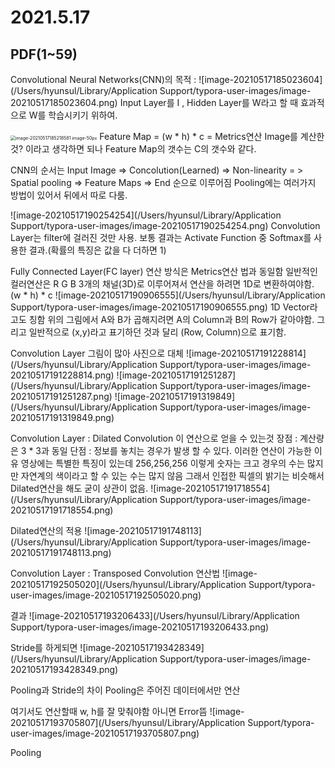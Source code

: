 # 2021.5.17

## PDF(1~59) 

Convolutional Neural Networks(CNN)의 목적 : 
![image-20210517185023604](/Users/hyunsul/Library/Application Support/typora-user-images/image-20210517185023604.png)
Input Layer를 I , Hidden Layer를 W라고 할 때 효과적으로 W를 학습시키기 위하여. 

<img src="/Users/hyunsul/Library/Application Support/typora-user-images/image-20210517185218581.png" alt="image-20210517185218581 image-50px" style="zoom:50%;" />
Feature Map = (w * h) * c = Metrics연산
Image를 계산한것? 이라고 생각하면 되나
Feature Map의 갯수는 C의 갯수와 같다.

CNN의 순서는
Input Image => Concolution(Learned) => Non-linearity = > Spatial pooling => Feature Maps => End
순으로 이루어짐
Pooling에는 여러가지 방법이 있어서 뒤에서 따로 다룸.

![image-20210517190254254](/Users/hyunsul/Library/Application Support/typora-user-images/image-20210517190254254.png)
Convolution Layer는 filter에 걸러진 것만 사용.
보통 결과는 Activate Function 중 Softmax를 사용한 결과.(확률의 특징은 값을 다 더하면 1)

Fully Connected Layer(FC layer)
연산 방식은 Metrics연산 법과 동일함
일반적인 컬러연산은 R G B 3개의 채널(3D)로 이루어져서 연산을 하려면 1D로 변환하여야함.
(w * h) * c 
![image-20210517190906555](/Users/hyunsul/Library/Application Support/typora-user-images/image-20210517190906555.png)
1D Vector라고도 칭함
위의 그림에서 A와 B가 곱해지려면 A의 Column과 B의 Row가 같아야함.
그리고 일반적으로 (x,y)라고 표기하던 것과 달리 (Row, Column)으로 표기함.

Convolution Layer
그림이 많아 사진으로 대체
![image-20210517191228814](/Users/hyunsul/Library/Application Support/typora-user-images/image-20210517191228814.png)
![image-20210517191251287](/Users/hyunsul/Library/Application Support/typora-user-images/image-20210517191251287.png)
![image-20210517191319849](/Users/hyunsul/Library/Application Support/typora-user-images/image-20210517191319849.png)

Convolution Layer : Dilated Convolution 
이 연산으로 얻을 수 있는것
장점 : 계산량은 3 * 3과 동일
단점 : 정보를 놓치는 경우가 발생 할 수 있다.
이러한 연산이 가능한 이유
영상에는 특별한 특징이 있는데 256,256,256 이렇게 숫자는 크고 경우의 수는 많지만 자연계의 색이라고 할 수 있는 수는 많지 않음
그래서 인접한 픽셀의 밝기는 비슷해서 Dilated연산을 해도 굳이 상관이 없음.
![image-20210517191718554](/Users/hyunsul/Library/Application Support/typora-user-images/image-20210517191718554.png)

Dilated연산의 적용
![image-20210517191748113](/Users/hyunsul/Library/Application Support/typora-user-images/image-20210517191748113.png)

Convolution Layer : Transposed Convolution
연산법
![image-20210517192505020](/Users/hyunsul/Library/Application Support/typora-user-images/image-20210517192505020.png)

결과 
![image-20210517193206433](/Users/hyunsul/Library/Application Support/typora-user-images/image-20210517193206433.png)

Stride를 하게되면
![image-20210517193428349](/Users/hyunsul/Library/Application Support/typora-user-images/image-20210517193428349.png)

Pooling과 Stride의 차이
Pooling은 주어진 데이터에서만 연산

여기서도 연산할때 w, h를 잘 맞춰야함 아니면 Error뜸
![image-20210517193705807](/Users/hyunsul/Library/Application Support/typora-user-images/image-20210517193705807.png)

Pooling
